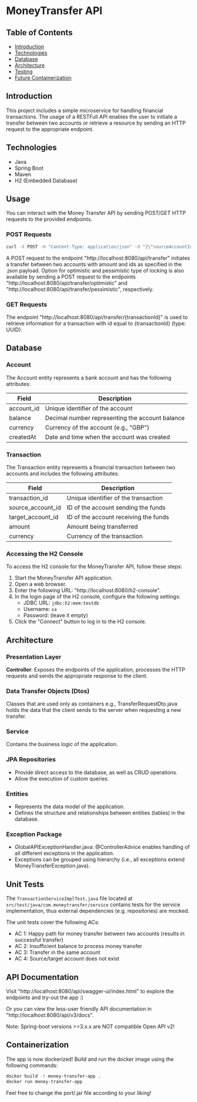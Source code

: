 # MoneyTransfer API

## Table of Contents
- [Introduction](#introduction)
- [Technologies](#technologies)
- [Database](#database)
- [Architecture](#architecture)
- [Testing](#testing)
- [Future Containerization](#future-containerization)

## Introduction
This project includes a simple microservice for handling financial transactions. The usage of a RESTFull API enables the user to initiate a transfer between two accounts or retrieve a resource by sending an HTTP request to the appropriate endpoint.

## Technologies
* Java
* Spring Boot
* Maven
* H2 (Embedded Database)

## Usage
You can interact with the Money Transfer API by sending POST/GET HTTP requests to the provided endpoints.
### POST Requests
````bash
curl -X POST -H "Content-Type: application/json" -d "{\"sourceAccountId\": \"79360a7e-5249-4822-b3fe-dabfd40b8737\", \"targetAccountId\": \"ef30b8d1-6c5d-4187-b2c4-ab3c640d1b18\", \"amount\": 30.00}" "http://localhost:8080/api/transfer"
````
A POST request to the endpoint "http://localhost:8080/api/transfer" initiates a transfer between two accounts with amount and ids as specified in the .json payload.
Option for optimistic and pessimistic type of locking is also available by sending a POST request to the endpoints "http://localhost:8080/api/transfer/optimistic" and "http://localhost:8080/api/transfer/pessimistic", respectively.
 
### GET Requests 
The endpoint "http://localhost:8080/api/transfer/{transactionId}" is used to retrieve information for a transaction with id equal to {transactionId} (type: UUID).

## Database
### Account
The Account entity represents a bank account and has the following attributes:

| Field     | Description                    |
|-----------|--------------------------------|
| account_id        | Unique identifier of the account |
| balance           | Decimal number representing the account balance |
| currency          | Currency of the account (e.g., "GBP") |
| createdAt         | Date and time when the account was created |

### Transaction
The Transaction entity represents a financial transaction between two accounts and includes the following attributes:

| Field            | Description                          |
|------------------|--------------------------------------|
| transaction_id   | Unique identifier of the transaction |
| source_account_id  | ID of the account sending the funds   |
| target_account_id  | ID of the account receiving the funds |
| amount           | Amount being transferred              |
| currency         | Currency of the transaction           |

### Accessing the H2 Console
To access the H2 console for the MoneyTransfer API, follow these steps:
1. Start the MoneyTransfer API application.
2. Open a web browser.
3. Enter the following URL: "http://localhost:8080/h2-console".
4. In the login page of the H2 console, configure the following settings:
   - JDBC URL: `jdbc:h2:mem:testdb`
   - Username: `sa`
   - Password: (leave it empty)
5. Click the "Connect" button to log in to the H2 console.

## Architecture
### Presentation Layer
**Controller**: Exposes the endpoints of the application, processes the HTTP requests and sends the appropriate response to the client.

### Data Transfer Objects (Dtos)
Classes that are used only as containers e.g., TransferRequestDto.java holds the data that the client sends to the server when requesting a new transfer.

### Service
Contains the business logic of the application.

### JPA Repositories
- Provide direct access to the database, as well as CRUD operations.
- Allow the execution of custom queries.

### Entities
- Represents the data model of the application.
- Defines the structure and relationships between entities (tables) in the database.

### Exception Package
- GlobalAPIExceptionHandler.java: @ControllerAdvice enables handling of all different exceptions in the application.
- Exceptions can be grouped using hierarchy (i.e., all exceptions extend MoneyTransferException.java).

## Unit Tests
The `TransactionServiceImplTest.java` file located at `src/test/java/com.moneytransfer/service` contains tests for the service implementation, thus external dependencies (e.g. repositories) are mocked.

The unit tests cover the following ACs:
- AC 1: Happy path for money transfer between two accounts (results in successful transfer)
- AC 2: Insufficient balance to process money transfer
- AC 3: Transfer in the same account
- AC 4: Source/target account does not exist

## API Documentation
Visit "http://localhost:8080/api/swagger-ui/index.html" to explore the endpoints and try-out the app :)

Or you can view the less-user friendly API documentation in "http://localhost:8080/api/v3/docs".

Note: Spring-boot versions >=3.x.x are NOT compatible Open API v2!

## Containerization
The app is now dockerized! Build and run the docker image using the following commands: 
````bash
docker build -t money-transfer-app .
docker run money-transfer-app
````
Feel free to change the port/.jar file according to your liking!